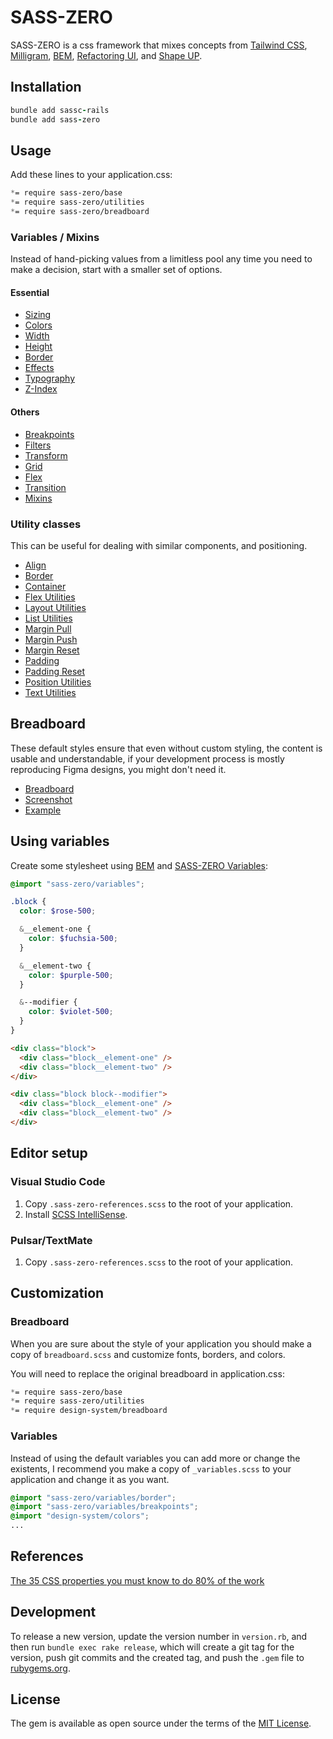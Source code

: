 # SASS-ZERO

SASS-ZERO is a css framework that mixes concepts from [Tailwind CSS](https://tailwindcss.com), [Milligram](https://milligram.io), [BEM](http://getbem.com/naming), [Refactoring UI](https://refactoringui.com/book), and [Shape UP](https://basecamp.com/shapeup).

## Installation

```ruby
bundle add sassc-rails
bundle add sass-zero
```

## Usage

Add these lines to your application.css:

```css
*= require sass-zero/base
*= require sass-zero/utilities
*= require sass-zero/breadboard
```

### Variables / Mixins

Instead of hand-picking values from a limitless pool any time you need to make a decision, start with a smaller set of options.

#### Essential

- [Sizing](app/assets/stylesheets/sass-zero/variables/_sizing.scss)
- [Colors](app/assets/stylesheets/sass-zero/variables/_colors.scss)
- [Width](app/assets/stylesheets/sass-zero/variables/_width.scss)
- [Height](app/assets/stylesheets/sass-zero/variables/_height.scss)
- [Border](app/assets/stylesheets/sass-zero/variables/_border.scss)
- [Effects](app/assets/stylesheets/sass-zero/variables/_effects.scss)
- [Typography](app/assets/stylesheets/sass-zero/variables/_typography.scss)
- [Z-Index](app/assets/stylesheets/sass-zero/variables/_zindex.scss)

#### Others

- [Breakpoints](app/assets/stylesheets/sass-zero/variables/_breakpoints.scss)
- [Filters](app/assets/stylesheets/sass-zero/variables/_filters.scss)
- [Transform](app/assets/stylesheets/sass-zero/variables/_transform.scss)
- [Grid](app/assets/stylesheets/sass-zero/variables/_grid.scss)
- [Flex](app/assets/stylesheets/sass-zero/variables/_flex.scss)
- [Transition](app/assets/stylesheets/sass-zero/variables/_transition.scss)
- [Mixins](app/assets/stylesheets/sass-zero/_mixins.scss)

### Utility classes

This can be useful for dealing with similar components, and positioning.

- [Align](app/assets/stylesheets/sass-zero/utilities/_align.scss)
- [Border](app/assets/stylesheets/sass-zero/utilities/_border.scss)
- [Container](app/assets/stylesheets/sass-zero/utilities/_container.scss)
- [Flex Utilities](app/assets/stylesheets/sass-zero/utilities/_flex.scss)
- [Layout Utilities](app/assets/stylesheets/sass-zero/utilities/_layout.scss)
- [List Utilities](app/assets/stylesheets/sass-zero/utilities/_list.scss)
- [Margin Pull](app/assets/stylesheets/sass-zero/utilities/_pull.scss)
- [Margin Push](app/assets/stylesheets/sass-zero/utilities/_push.scss)
- [Margin Reset](app/assets/stylesheets/sass-zero/utilities/_flush.scss)
- [Padding](app/assets/stylesheets/sass-zero/utilities/_pad.scss)
- [Padding Reset](app/assets/stylesheets/sass-zero/utilities/_unpad.scss)
- [Position Utilities](app/assets/stylesheets/sass-zero/utilities/_position.scss)
- [Text Utilities](app/assets/stylesheets/sass-zero/utilities/_text.scss)

## Breadboard

These default styles ensure that even without custom styling, the content is usable and understandable, if your development process is mostly reproducing Figma designs, you might don't need it.

- [Breadboard](app/assets/stylesheets/sass-zero/breadboard.scss)
- [Screenshot](screenshot.png)
- [Example](example.html)

## Using variables

Create some stylesheet using [BEM](http://getbem.com/naming) and [SASS-ZERO Variables](app/assets/stylesheets/sass-zero/_variables.scss):

```scss
@import "sass-zero/variables";

.block {
  color: $rose-500;

  &__element-one {
    color: $fuchsia-500;
  }

  &__element-two {
    color: $purple-500;
  }

  &--modifier {
    color: $violet-500;
  }
}
```

```html
<div class="block">
  <div class="block__element-one" />
  <div class="block__element-two" />
</div>

<div class="block block--modifier">
  <div class="block__element-one" />
  <div class="block__element-two" />
</div>
```

## Editor setup

### Visual Studio Code

1. Copy `.sass-zero-references.scss` to the root of your application.
2. Install [SCSS IntelliSense](https://marketplace.visualstudio.com/items?itemName=mrmlnc.vscode-scss).

### Pulsar/TextMate

1. Copy `.sass-zero-references.scss` to the root of your application.

## Customization

### Breadboard

When you are sure about the style of your application you should make a copy of `breadboard.scss` and customize fonts, borders, and colors.

You will need to replace the original breadboard in application.css:

```css
*= require sass-zero/base
*= require sass-zero/utilities
*= require design-system/breadboard
```

### Variables

Instead of using the default variables you can add more or change the existents, I recommend you make a copy of `_variables.scss` to your application and change it as you want.

```scss
@import "sass-zero/variables/border";
@import "sass-zero/variables/breakpoints";
@import "design-system/colors";
...
```

## References

[The 35 CSS properties you must know to do 80% of the work](https://github.com/lazaronixon/css-properties-counter)

## Development

To release a new version, update the version number in `version.rb`, and then run `bundle exec rake release`, which will create a git tag for the version, push git commits and the created tag, and push the `.gem` file to [rubygems.org](https://rubygems.org).

## License

The gem is available as open source under the terms of the [MIT License](https://opensource.org/licenses/MIT).
